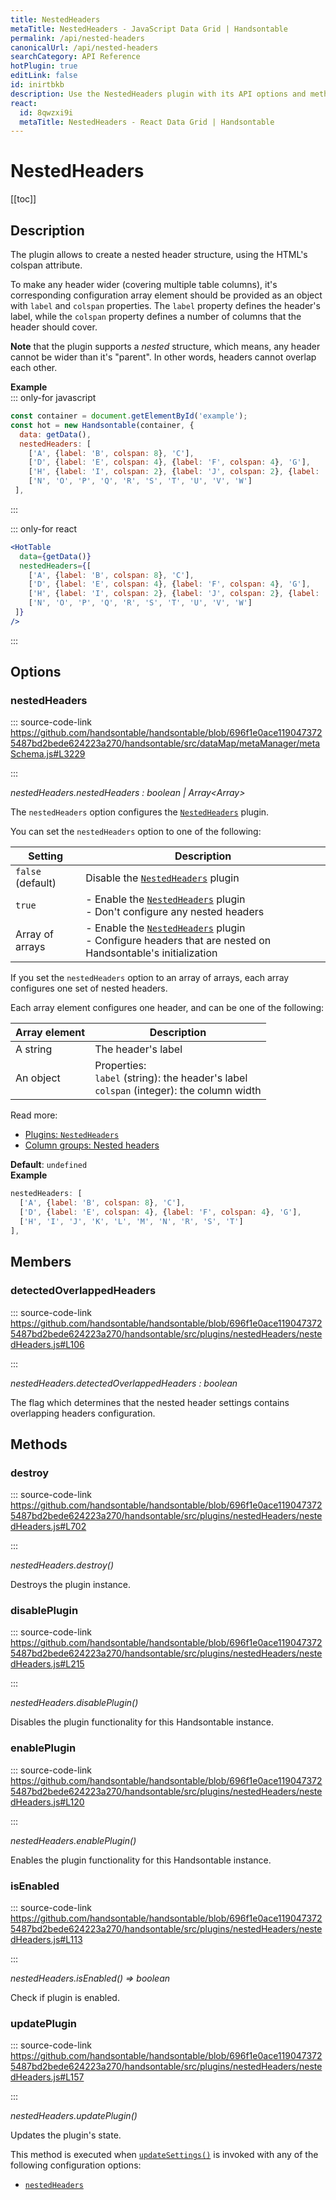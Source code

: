 ```yaml
---
title: NestedHeaders
metaTitle: NestedHeaders - JavaScript Data Grid | Handsontable
permalink: /api/nested-headers
canonicalUrl: /api/nested-headers
searchCategory: API Reference
hotPlugin: true
editLink: false
id: inirtbkb
description: Use the NestedHeaders plugin with its API options and methods to group your columns, using multiple levels of nested column headers.
react:
  id: 8qwzxi9i
  metaTitle: NestedHeaders - React Data Grid | Handsontable
---
```


# NestedHeaders

[[toc]]

## Description

The plugin allows to create a nested header structure, using the HTML's colspan attribute.

To make any header wider (covering multiple table columns), it's corresponding configuration array element should be
provided as an object with `label` and `colspan` properties. The `label` property defines the header's label,
while the `colspan` property defines a number of columns that the header should cover.

__Note__ that the plugin supports a *nested* structure, which means, any header cannot be wider than it's "parent". In
other words, headers cannot overlap each other.

**Example**  
::: only-for javascript
```js
const container = document.getElementById('example');
const hot = new Handsontable(container, {
  data: getData(),
  nestedHeaders: [
    ['A', {label: 'B', colspan: 8}, 'C'],
    ['D', {label: 'E', colspan: 4}, {label: 'F', colspan: 4}, 'G'],
    ['H', {label: 'I', colspan: 2}, {label: 'J', colspan: 2}, {label: 'K', colspan: 2}, {label: 'L', colspan: 2}, 'M'],
    ['N', 'O', 'P', 'Q', 'R', 'S', 'T', 'U', 'V', 'W']
 ],
```
:::

::: only-for react
```jsx
<HotTable
  data={getData()}
  nestedHeaders={[
    ['A', {label: 'B', colspan: 8}, 'C'],
    ['D', {label: 'E', colspan: 4}, {label: 'F', colspan: 4}, 'G'],
    ['H', {label: 'I', colspan: 2}, {label: 'J', colspan: 2}, {label: 'K', colspan: 2}, {label: 'L', colspan: 2}, 'M'],
    ['N', 'O', 'P', 'Q', 'R', 'S', 'T', 'U', 'V', 'W']
 ]}
/>
```
:::

## Options

### nestedHeaders
  
::: source-code-link https://github.com/handsontable/handsontable/blob/696f1e0ace1190473725487bd2bede624223a270/handsontable/src/dataMap/metaManager/metaSchema.js#L3229

:::

_nestedHeaders.nestedHeaders : boolean | Array&lt;Array&gt;_

The `nestedHeaders` option configures the [`NestedHeaders`](@/api/nestedHeaders.md) plugin.

You can set the `nestedHeaders` option to one of the following:

| Setting           | Description                                                                                                                           |
| ----------------- | ------------------------------------------------------------------------------------------------------------------------------------- |
| `false` (default) | Disable the [`NestedHeaders`](@/api/nestedHeaders.md) plugin                                                                          |
| `true`            | - Enable the [`NestedHeaders`](@/api/nestedHeaders.md) plugin<br>- Don't configure any nested headers                                 |
| Array of arrays   | - Enable the [`NestedHeaders`](@/api/nestedHeaders.md) plugin<br>- Configure headers that are nested on Handsontable's initialization |

If you set the `nestedHeaders` option to an array of arrays, each array configures one set of nested headers.

Each array element configures one header, and can be one of the following:

| Array element | Description                                                                                  |
| ------------- | -------------------------------------------------------------------------------------------- |
| A string      | The header's label                                                                           |
| An object     | Properties:<br>`label` (string): the header's label<br>`colspan` (integer): the column width |

Read more:
- [Plugins: `NestedHeaders`](@/api/nestedHeaders.md)
- [Column groups: Nested headers](@/guides/columns/column-groups.md#nested-headers)

**Default**: <code>undefined</code>  
**Example**  
```js
nestedHeaders: [
  ['A', {label: 'B', colspan: 8}, 'C'],
  ['D', {label: 'E', colspan: 4}, {label: 'F', colspan: 4}, 'G'],
  ['H', 'I', 'J', 'K', 'L', 'M', 'N', 'R', 'S', 'T']
],
```

## Members

### detectedOverlappedHeaders
  
::: source-code-link https://github.com/handsontable/handsontable/blob/696f1e0ace1190473725487bd2bede624223a270/handsontable/src/plugins/nestedHeaders/nestedHeaders.js#L106

:::

_nestedHeaders.detectedOverlappedHeaders : boolean_

The flag which determines that the nested header settings contains overlapping headers
configuration.


## Methods

### destroy
  
::: source-code-link https://github.com/handsontable/handsontable/blob/696f1e0ace1190473725487bd2bede624223a270/handsontable/src/plugins/nestedHeaders/nestedHeaders.js#L702

:::

_nestedHeaders.destroy()_

Destroys the plugin instance.



### disablePlugin
  
::: source-code-link https://github.com/handsontable/handsontable/blob/696f1e0ace1190473725487bd2bede624223a270/handsontable/src/plugins/nestedHeaders/nestedHeaders.js#L215

:::

_nestedHeaders.disablePlugin()_

Disables the plugin functionality for this Handsontable instance.



### enablePlugin
  
::: source-code-link https://github.com/handsontable/handsontable/blob/696f1e0ace1190473725487bd2bede624223a270/handsontable/src/plugins/nestedHeaders/nestedHeaders.js#L120

:::

_nestedHeaders.enablePlugin()_

Enables the plugin functionality for this Handsontable instance.



### isEnabled
  
::: source-code-link https://github.com/handsontable/handsontable/blob/696f1e0ace1190473725487bd2bede624223a270/handsontable/src/plugins/nestedHeaders/nestedHeaders.js#L113

:::

_nestedHeaders.isEnabled() ⇒ boolean_

Check if plugin is enabled.



### updatePlugin
  
::: source-code-link https://github.com/handsontable/handsontable/blob/696f1e0ace1190473725487bd2bede624223a270/handsontable/src/plugins/nestedHeaders/nestedHeaders.js#L157

:::

_nestedHeaders.updatePlugin()_

Updates the plugin's state.

This method is executed when [`updateSettings()`](@/api/core.md#updatesettings) is invoked with any of the following configuration options:
 - [`nestedHeaders`](@/api/options.md#nestedheaders)


